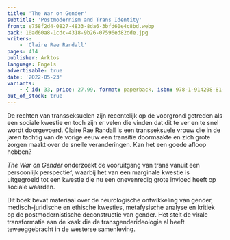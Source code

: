 ```yaml
---
title: 'The War on Gender'
subtitle: 'Postmodernism and Trans Identity'
front: e758f2d4-0827-4833-8da6-3bfd60e4c8bd.webp
back: 10ad60a8-1cdc-4318-9b26-07596ed82dde.jpg
writers:
    - 'Claire Rae Randall'
pages: 414
publisher: Arktos
language: Engels
advertisable: true
date: '2022-05-23'
variants:
    - { id: 33, price: 27.99, format: paperback, isbn: 978-1-914208-81-2, out_of_stock: true }
out_of_stock: true
---
```


De rechten van transseksuelen zijn recentelijk op de voorgrond getreden als een sociale kwestie en toch zijn er velen die vinden dat dit te ver en te snel wordt doorgevoerd. Claire Rae Randall is een transseksuele vrouw die in de jaren tachtig van de vorige eeuw een transitie doormaakte en zich grote zorgen maakt over de snelle veranderingen. Kan het een goede afloop hebben?

*The War on Gender* onderzoekt de vooruitgang van trans vanuit een persoonlijk perspectief, waarbij het van een marginale kwestie is uitgegroeid tot een kwestie die nu een onevenredig grote invloed heeft op sociale waarden.

Dit boek bevat materiaal over de neurologische ontwikkeling van gender, medisch-juridische en ethische kwesties, metafysische analyse en kritiek op de postmodernistische deconstructie van gender. Het stelt de virale transformatie aan de kaak die de transgenderideologie al heeft teweeggebracht in de westerse samenleving.
